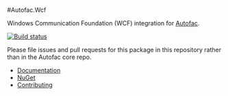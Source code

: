 #Autofac.Wcf

Windows Communication Foundation (WCF) integration for [Autofac](http://autofac.org).

[![Build status](https://ci.appveyor.com/api/projects/status/5hf5l1qqncrc15yu?svg=true)](https://ci.appveyor.com/project/Autofac/autofac-yirkj)

Please file issues and pull requests for this package in this repository rather than in the Autofac core repo.

- [Documentation](http://autofac.readthedocs.org/en/latest/integration/wcf.html)
- [NuGet](https://www.nuget.org/packages/Autofac.Wcf/)
- [Contributing](http://autofac.readthedocs.org/en/latest/contributors.html)